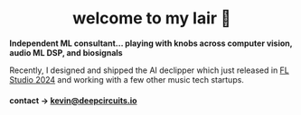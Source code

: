 <h1 align="center">
welcome to my lair 🧪 </font>
</h1>

**Independent ML consultant... playing with knobs across computer vision, audio ML DSP, and biosignals**

Recently, I designed and shipped the AI declipper which just released in [FL Studio 2024](https://www.image-line.com/blog/fl-studio-2024-is-here/)  and working with a few other music tech startups.


#### contact -> kevin@deepcircuits.io



<!--
**ksasso1028/ksasso1028** is a ✨ _special_ ✨ repository because its `README.md` (this file) appears on your GitHub profile.

Here are some ideas to get you started:

- 🔭 I’m currently working on ...
- 🌱 I’m currently learning ...
- 👯 I’m looking to collaborate on ...
- 🤔 I’m looking for help with ...
- 💬 Ask me about ...
- 📫 How to reach me: ...
- 😄 Pronouns: ...
- ⚡ Fun fact: ...
-->
